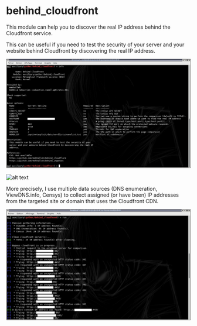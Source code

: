 # behind_cloudfront

This module can help you to discover the real IP address behind the Cloudfront service.

This can be useful if you need to test the security of your server and your website 
behind Cloudfront by discovering the real IP address.

![alt text][module_info]

![alt text][module_advanced]

More precisely, I use multiple data sources (DNS enumeration, ViewDNS.info, Censys) to collect
assigned (or have been) IP addresses from the targeted site or domain that uses the 
Cloudfront CDN.

![alt text][module_demo]

[module_info]: https://raw.githubusercontent.com/mekhalleh/behind_cloudfront/master/pictures/01-demo.png "Module: info"
[module_advanced]: https://raw.githubusercontent.com/mekhalleh/behind_cloubehind_cloudfrontdflare/master/pictures/02-demo.png "Module: advanced"
[module_demo]: https://raw.githubusercontent.com/mekhalleh/behind_cloudfront/master/pictures/03-demo.png "Module: demo"
